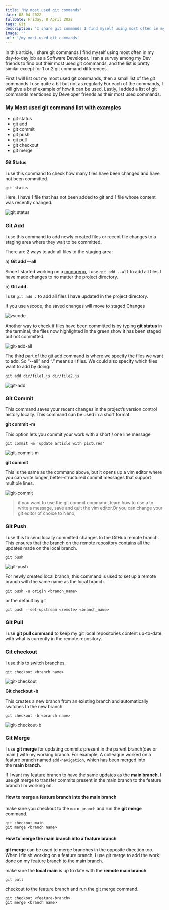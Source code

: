 ```yaml
---
title: 'My most used git commands'
date: 08-04-2022
fullDate: Friday, 8 April 2022
tags: Git
description: 'I share git commands I find myself using most often in my day-to-day job as a Software Developer'
image: ''
url: '/my-most-used-git-commands'
---
```


In this article, I share git commands I find myself using most often in my day-to-day job as a Software Developer. I ran a survey among my Dev friends to find out their most used git commands, and the list is pretty similar except for 1 or 2 git command differences.

First I will list out my most used git commands, then a small list of the git commands I use quite a bit but not as regularly.For each of the commands, I will give a brief example of how it can be used. Lastly, I added a list of git commands mentioned by Developer friends as their most used commands.

### My Most used git command list with examples

- git status
- git add
- git commit
- git push
- git pull
- git checkout
- git merge


#### Git Status

I use this command to check how many files have been changed and have not been committed.

```
git status
```

Here, I have 1 file that has not been added to git and 1 file whose content was recently changed.

![git status](/posts-images/git-commands/git-status-result.png)


### Git Add

I use this command to add newly created files or recent file changes to a staging area where they wait to be committed.

There are 2 ways to add all files to the staging area:

a) **Git add —all**

Since I started working on a [monorepo](https://en.wikipedia.org/wiki/Monorepo#:~:text=In%20version%20control%20systems%2C%20a,as%20a%20'shared%20codebase'.), I use `git add --all` to add all files I have made changes to no matter the project directory.

b) **Git add .**

I use `git add .` to add all files I have updated in the project directory.

If you use vscode, the saved changes will move to staged Changes

![vscode](/posts-images/git-commands/vscode-staged-changes.png)

Another way to check if files have been committed is by typing **git status** in the terminal, the files now highlighted in the green show it has been staged but not committed.

![git-add-all](/posts-images/git-commands/git-add-all.png)

The third part of the git add command is where we specify the files we want to add. So “--all” and “.” means all files. We could also specify which files want to add by doing: 

```
git add dir/file1.js dir/file2.js
```
![git-add](/posts-images/git-commands/git-add.png)

### Git Commit

This command saves your recent changes in the project’s version control history locally.
This command can be used in a short format.

**git commit -m <message>**

This option lets you commit your work with a short / one line message

```
git commit -m 'update article with pictures'
```


![git-commit-m](/posts-images/git-commands/git-commit-m.png)

**git commit**

This is the same as the command above, but it opens up a vim editor where you can write longer, better-structured commit messages that support multiple lines.

![git-commit](/posts-images/git-commands/git-commit.png)

>  if you want to use the git commit command, learn how to use a to write a message, save and quit the vim editor.Or you can change your git editor of choice to Nano, 

### Git Push

I use this to send locally committed changes to the GitHub remote branch. This ensures that the branch on the remote repository contains all the updates made on the local branch.

```
git push
```

![git-push](/posts-images/git-commands/git-push.png)

For newly created local branch, this command is used to set up a remote branch with the same name as the local branch.

```
git push -u origin <branch_name>
```
or the default by git

```
git push --set-upstream <remote> <branch_name>
```

### Git Pull

I use **git pull command** to keep my git local repositories content up-to-date with what is currently in the remote repository.

### Git checkout

I use this to switch branches.

```
git checkout <branch name>
```

![git-checkout](/posts-images/git-commands/git-checkout.png)

**Git checkout -b**

This creates a new branch from an existing branch and  automatically switches to the new branch.
```
git checkout -b <branch name>
```
![git-checkout-b](/posts-images/git-commands/git-checkout-b.png)

### Git Merge

I use **git merge** for updating commits present in the parent branch(dev or main ) with my working branch. For example, A colleague worked on a feature branch named `add-navigation`, which has been merged into the **main branch**.

 If I want my feature branch to have the same updates as the **main branch**, I use git merge to transfer commits present in the main branch to the feature branch I’m working on.

 #### How to merge a feature branch into the main branch

make sure you checkout to the `main branch`  and run the **git merge** command.

```
git checkout main
git merge <branch name>
```

#### How to merge the main branch into a feature branch

**git merge** can be used to merge branches in the opposite direction too. When I finish working on a feature branch, I use git merge to add the work done on my feature branch to the main branch.

make sure the **local main** is up to date with the **remote main branch**.

```
git pull
```
checkout to the feature branch and run the git merge command.

```
git checkout <feature-branch>
git merge <branch name>
```
